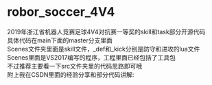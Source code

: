 # robor_soccer_4V4
2019年浙江省机器人竞赛足球4V4对抗赛一等奖的skill和task部分开源代码  
具体代码在main下面的master分支里面  
Scenes文件夹里面是skill文件，_def和_kick分别是防守和进攻的lua文件  
Scenes里面是VS2017编写的程序，工程里面已经包括了工具包  
不过推荐主要看一下src文件夹里的代码思路即可哦  
附上我在CSDN里面的经验分享和部分代码讲解:


